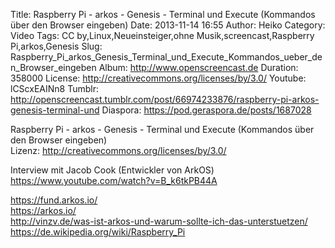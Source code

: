 Title: Raspberry Pi - arkos - Genesis - Terminal und Execute (Kommandos über den Browser eingeben)
Date: 2013-11-14 16:55
Author: Heiko
Category: Video
Tags: CC by,Linux,Neueinsteiger,ohne Musik,screencast,Raspberry Pi,arkos,Genesis
Slug: Raspberry_Pi_arkos_Genesis_Terminal_und_Execute_Kommandos_ueber_den_Browser_eingeben
Album: http://www.openscreencast.de
Duration: 358000
License: http://creativecommons.org/licenses/by/3.0/
Youtube: lCScxEAINn8
Tumblr: http://openscreencast.tumblr.com/post/66974233876/raspberry-pi-arkos-genesis-terminal-und
Diaspora: https://pod.geraspora.de/posts/1687028

Raspberry Pi - arkos - Genesis - Terminal und Execute (Kommandos über den
Browser eingeben)  
Lizenz: <http://creativecommons.org/licenses/by/3.0/>  
  
Interview mit Jacob Cook (Entwickler von ArkOS)
<https://www.youtube.com/watch?v=B_k6tkPB44A>  
  
<https://fund.arkos.io/>  
<https://arkos.io/>  
<http://vinzv.de/was-ist-arkos-und-warum-sollte-ich-das-unterstuetzen/>  
<https://de.wikipedia.org/wiki/Raspberry_Pi>

